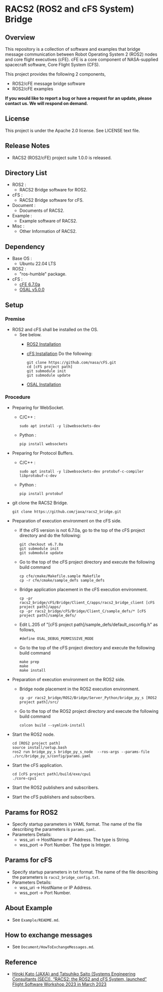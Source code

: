 # RACS2 (ROS2 and cFS System) Bridge

## Overview

This repository is a collection of software and examples that bridge message communication between Robot Operating System 2 (ROS2) nodes and core flight executives (cFE).  cFE is a core component of NASA-supplied spacecraft software, Core Flight System (CFS).

This project provides the following 2 components,

- ROS2/cFE message bridge software
- ROS2/cFE examples

**If you would like to report a bug or have a request for an update, please contact us. We will respond on demand.**

## License

This project is under the Apache 2.0 license. See LICENSE text file.

## Release Notes

- RACS2 (ROS2/cFE) project suite 1.0.0 is released.

## Directory List

- ROS2 :
  - RACS2 Bridge software for ROS2.
- cFS :
  - RACS2 Bridge software for cFS.
- Document :
  - Documents of RACS2.
- Example :
  - Example software of RACS2.
- Misc :
  - Other Information of RACS2.

## Dependency

- Base OS :
  - Ubuntu 22.04 LTS
- ROS2 :
  - "ros-humble" package.
- cFS :
  - [cFE 6.7.0a](https://github.com/nasa/cFS/releases/tag/v6.7.0a)
  - [OSAL v5.0.0](https://github.com/nasa/osal/releases/tag/v5.0.0)


## Setup

### Premise

- ROS2 and cFS shall be installed on the OS.
  - See below.
    - [ROS2 Installation](https://docs.ros.org/en/foxy/Installation/Ubuntu-Install-Debians.html)

    - [cFS Installation](https://github.com/nasa/cFS)
      Do the following:
      ```
      git clone https://github.com/nasa/cFS.git
      cd [cFS project path]
      git submodule init
      git submodule update
      ```

    - [OSAL Installation](https://github.com/nasa/osal)

### Procedure

- Preparing for WebSocket.
  - C/C++ :
    ```
    sudo apt install -y libwebsockets-dev
    ```
  - Python :
    ```
    pip install websockets
    ```

- Preparing for Protocol Buffers.
  - C/C++ :
    ```
    sudo apt install -y libwebsockets-dev protobuf-c-compiler libprotobuf-c-dev
    ```
  - Python :
    ```
    pip install protobuf
    ```

- git clone the RACS2 Bridge.
  ```
  git clone https://github.com/jaxa/racs2_bridge.git
  ```

- Preparation of execution environment on the cFS side.
  - If the cFS version is not 6.7.0a, go to the top of the cFS project directory and do the following:
    ```
    git checkout v6.7.0a
    git submodule init
    git submodule update
    ```

  - Go to the top of the cFS project directory and execute the following build command
    ```
    cp cfe/cmake/Makefile.sample Makefile
    cp -r cfe/cmake/sample_defs sample_defs
    ```

  - Bridge application placement in the cFS execution environment.
    ```
    cp -pr racs2_bridge/cFS/Bridge/Client_C/apps/racs2_bridge_client [cFS project path]/apps/
    cp -pr racs2_bridge/cFS/Bridge/Client_C/sample_defs/* [cFS project path]/sample_defs/
    ```

  - Edit L.205 of "[cFS project path]/sample_defs/default_osconfig.h" as follows,
    ```
    #define OSAL_DEBUG_PERMISSIVE_MODE
    ```

  - Go to the top of the cFS project directory and execute the following build command
    ```
    make prep
    make
    make install
    ```

- Preparation of execution environment on the ROS2 side.
  - Bridge node placement in the ROS2 execution environment.
    ```
    cp -pr racs2_bridge/ROS2/Bridge/Server_Python/bridge_py_s [ROS2 project path]/src/
    ```
  - Go to the top of the ROS2 project directory and execute the following build command
    ```
    colcon build --symlink-install
    ```

- Start the ROS2 node.
  ```
  cd [ROS2 project path]
  source install/setup.bash
  ros2 run bridge_py_s bridge_py_s_node  --ros-args --params-file ./src/bridge_py_s/config/params.yaml
  ```

- Start the cFS application.
  ```
  cd [cFS project path]/build/exe/cpu1
  ./core-cpu1
  ```

- Start the ROS2 publishers and subscribers.

- Start the cFS publishers and subscribers.

## Params for ROS2

- Specify startup parameters in YAML format. The name of the file describing the parameters is `params.yaml`.
- Parameters Details:
  - wss_uri  -> HostName or IP Address. The type is String.
  - wss_port -> Port Number. The type is Integer.

## Params for cFS

- Specify startup parameters in txt format. The name of the file describing the parameters is `racs2_bridge_config.txt`.
- Parameters Details:
  - wss_uri  -> HostName or IP Address.
  - wss_port -> Port Number.

## About Example

- See `Example/README.md`.

## How to exchange messages

- See `Document/HowToExchangeMessages.md`.

## Reference

* [Hiroki Kato (JAXA) and Tatsuhiko Saito (Systems Engineering Consultants (SEC)). “RACS2: the ROS2 and cFS System, launched” Flight Software Workshop 2023 in March 2023](https://drive.google.com/file/d/1VBsiUEW6Z8pG8LvbM7lEyZMRMz9w-sjX/view)

